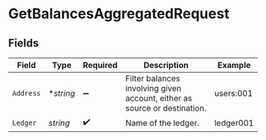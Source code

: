 # GetBalancesAggregatedRequest


## Fields

| Field                                                                     | Type                                                                      | Required                                                                  | Description                                                               | Example                                                                   |
| ------------------------------------------------------------------------- | ------------------------------------------------------------------------- | ------------------------------------------------------------------------- | ------------------------------------------------------------------------- | ------------------------------------------------------------------------- |
| `Address`                                                                 | **string*                                                                 | :heavy_minus_sign:                                                        | Filter balances involving given account, either as source or destination. | users:001                                                                 |
| `Ledger`                                                                  | *string*                                                                  | :heavy_check_mark:                                                        | Name of the ledger.                                                       | ledger001                                                                 |